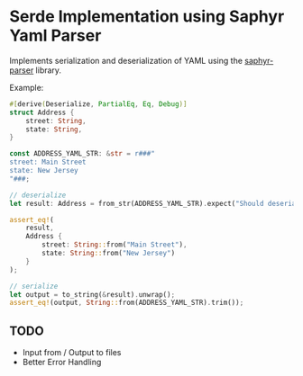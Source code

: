 # Serde Implementation using Saphyr Yaml Parser

Implements serialization and deserialization of YAML using the
[saphyr-parser](https://github.com/saphyr-rs/saphyr/tree/master/parser)
library.

Example:

```rust
#[derive(Deserialize, PartialEq, Eq, Debug)]
struct Address {
    street: String,
    state: String,
}

const ADDRESS_YAML_STR: &str = r###"
street: Main Street
state: New Jersey
"###;

// deserialize
let result: Address = from_str(ADDRESS_YAML_STR).expect("Should deserialize");

assert_eq!(
    result,
    Address {
        street: String::from("Main Street"),
        state: String::from("New Jersey")
    }
);

// serialize
let output = to_string(&result).unwrap();
assert_eq!(output, String::from(ADDRESS_YAML_STR).trim());
```

## TODO

- Input from / Output to files
- Better Error Handling
